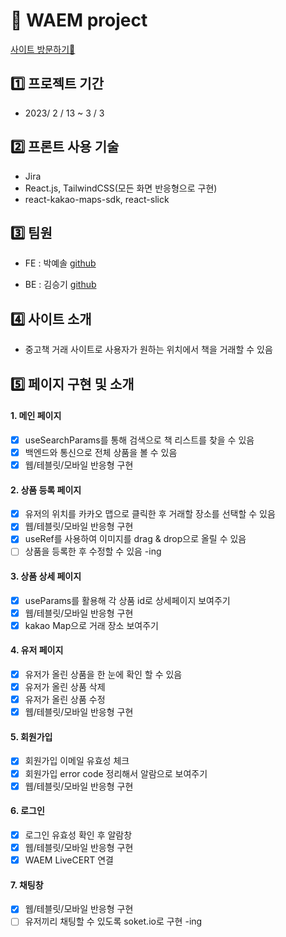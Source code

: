 # 📌 WAEM project

[사이트 방문하기🔗](http://bookmarketwaem.s3-website-us-east-1.amazonaws.com/)

## 1️⃣ 프로젝트 기간

- 2023/ 2 / 13 ~ 3 / 3

## 2️⃣ 프론트 사용 기술

- Jira
- React.js, TailwindCSS(모든 화면 반응형으로 구현)
- react-kakao-maps-sdk, react-slick

## 3️⃣ 팀원

- FE : 박예솔 [github](https://github.com/yessssssssssol/WAEM-intern)

- BE : 김승기 [github](https://github.com/seuungkei/waem-daangn)

## 4️⃣ 사이트 소개

- 중고책 거래 사이트로 사용자가 원하는 위치에서 책을 거래할 수 있음

## 5️⃣ 페이지 구현 및 소개

#### 1. 메인 페이지

- [x] useSearchParams를 통해 검색으로 책 리스트를 찾을 수 있음
- [x] 백엔드와 통신으로 전체 상품을 볼 수 있음
- [x] 웹/테블릿/모바일 반응형 구현

#### 2. 상품 등록 페이지

- [x] 유저의 위치를 카카오 맵으로 클릭한 후 거래할 장소를 선택할 수 있음
- [x] 웹/테블릿/모바일 반응형 구현
- [x] useRef를 사용하여 이미지를 drag & drop으로 올릴 수 있음
- [ ] 상품을 등록한 후 수정할 수 있음 -ing

#### 3. 상품 상세 페이지

- [x] useParams를 활용해 각 상품 id로 상세페이지 보여주기
- [x] 웹/테블릿/모바일 반응형 구현
- [x] kakao Map으로 거래 장소 보여주기

#### 4. 유저 페이지

- [x] 유저가 올린 상품을 한 눈에 확인 할 수 있음
- [x] 유저가 올린 상품 삭제
- [x] 유저가 올린 상품 수정
- [x] 웹/테블릿/모바일 반응형 구현

#### 5. 회원가입

- [x] 회원가입 이메일 유효성 체크
- [x] 회원가입 error code 정리해서 알람으로 보여주기
- [x] 웹/테블릿/모바일 반응형 구현

#### 6. 로그인

- [x] 로그인 유효성 확인 후 알람창
- [x] 웹/테블릿/모바일 반응형 구현
- [x] WAEM LiveCERT 연결

#### 7. 채팅창

- [x] 웹/테블릿/모바일 반응형 구현
- [ ] 유저끼리 채팅할 수 있도록 soket.io로 구현 -ing
